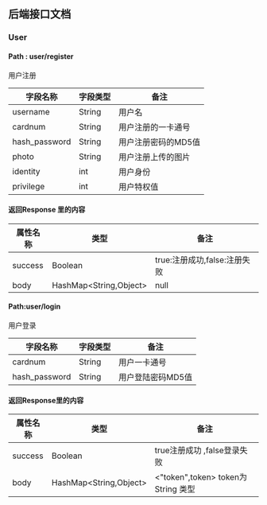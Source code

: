 ## 后端接口文档





### User

#### Path :  user/register

用户注册

| 字段名称      | 字段类型 | 备注                |
| ------------- | -------- | ------------------- |
| username      | String   | 用户名              |
| cardnum       | String   | 用户注册的一卡通号  |
| hash_password | String   | 用户注册密码的MD5值 |
| photo         | String   | 用户注册上传的图片  |
| identity      | int      | 用户身份            |
| privilege     | int      | 用户特权值          |

#### 返回Response 里的内容

| 属性名称 | 类型                   | 备注                         |
| -------- | ---------------------- | ---------------------------- |
| success  | Boolean                | true:注册成功,false:注册失败 |
| body     | HashMap<String,Object> | null                         |



#### Path:user/login

用户登录

| 字段名称      | 字段类型 | 备注              |
| ------------- | -------- | ----------------- |
| cardnum       | String   | 用户一卡通号      |
| hash_password | String   | 用户登陆密码MD5值 |

#### 返回Response里的内容

| 属性名称 | 类型                   | 备注                               |
| -------- | ---------------------- | ---------------------------------- |
| success  | Boolean                | true注册成功 ,false登录失败        |
| body     | HashMap<String,Object> | <"token",token> token为String 类型 |







